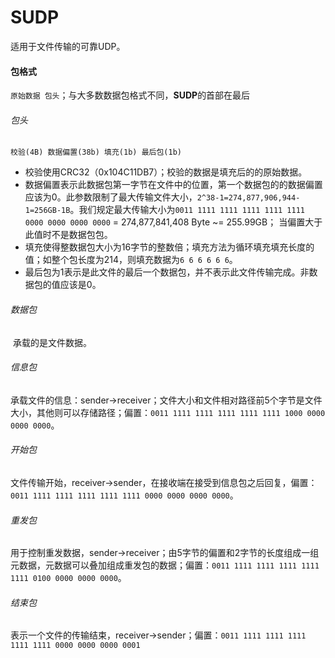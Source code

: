 # SUDP

适用于文件传输的可靠UDP。

#### 包格式

​      `原始数据 包头`；与大多数数据包格式不同，**SUDP**的首部在最后

###### 包头

`校验(4B) 数据偏置(38b) 填充(1b) 最后包(1b)`

- 校验使用CRC32（0x104C11DB7）；校验的数据是填充后的的原始数据。
- 数据偏置表示此数据包第一字节在文件中的位置，第一个数据包的的数据偏置应该为0。此参数限制了最大传输文件大小，`2^38-1=274,877,906,944-1=256GB-1B`。我们规定最大传输大小为`0011 1111 1111 1111 1111 1111 0000 0000 0000 0000` = 274,877,841,408 Byte ~= 255.99GB； 当偏置大于此值时不是数据包包。
- 填充使得整数据包大小为16字节的整数倍；填充方法为循环填充填充长度的值；如整个包长度为214，则填充数据为`6 6 6 6 6 6`。
- 最后包为1表示是此文件的最后一个数据包，并不表示此文件传输完成。非数据包的值应该是0。

###### 数据包

​    承载的是文件数据。

###### 信息包

​    承载文件的信息：sender->receiver；文件大小和文件相对路径前5个字节是文件大小，其他则可以存储路径；偏置：`0011 1111 1111 1111 1111 1111 1000 0000 0000 0000`。

###### 开始包

​    文件传输开始，receiver->sender，在接收端在接受到信息包之后回复，偏置：`0011 1111 1111 1111 1111 1111 0000 0000 0000 0000`。

###### 重发包

   用于控制重发数据，sender->receiver；由5字节的偏置和2字节的长度组成一组元数据，元数据可以叠加组成重发包的数据；偏置：`0011 1111 1111 1111 1111 1111 0100 0000 0000 0000`。

###### 结束包

   表示一个文件的传输结束，receiver->sender；偏置：`0011 1111 1111 1111 1111 1111 0000 0000 0000 0001`



